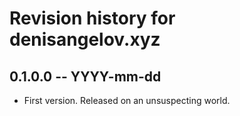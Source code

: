 # Revision history for denisangelov.xyz

## 0.1.0.0 -- YYYY-mm-dd

* First version. Released on an unsuspecting world.
